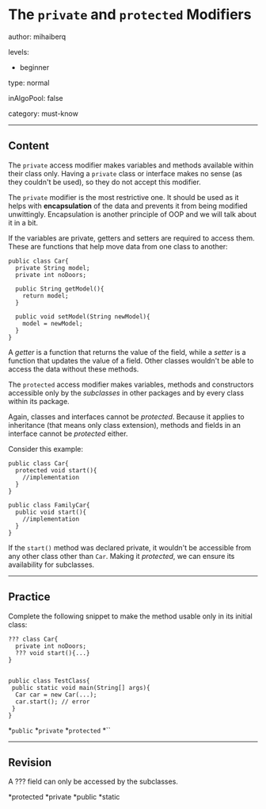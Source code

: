 # The `private` and `protected` Modifiers
author: mihaiberq

levels:

  - beginner

type: normal

inAlgoPool: false

category: must-know

---
## Content

The `private` access modifier makes variables and methods available within their class only. Having a `private` class or interface makes no sense (as they couldn't be used), so they do not accept this modifier.

The `private` modifier is the most restrictive one. It should be used as it helps with **encapsulation** of the data and prevents it from being modified unwittingly. Encapsulation is another principle of OOP and we will talk about it in a bit. 

If the variables are private, getters and setters are required to access them. These are functions that help move data from one class to another:
```
public class Car{
  private String model;
  private int noDoors;

  public String getModel(){
    return model;
  }

  public void setModel(String newModel){
    model = newModel;
  }
}
```

A *getter* is a function that returns the value of the field, while a *setter* is a function that updates the value of a field. Other classes wouldn't be able to access the data without these methods.

The `protected` access modifier makes variables, methods and constructors accessible only by the *subclasses* in other packages and by every class within its package.

Again, classes and interfaces cannot be *protected*. Because it applies to inheritance (that means only class extension), methods and fields in an interface cannot be *protected* either.

Consider this example:
```
public class Car{
  protected void start(){
    //implementation
  }
}

public class FamilyCar{
  public void start(){
    //implementation
  }
}
```
If the `start()` method was declared private, it wouldn't be accessible from any other class other than `Car`. Making it *protected*, we can ensure its availability for subclasses.

---
## Practice

Complete the following snippet to make the method usable only in its initial class:
```
??? class Car{
  private int noDoors;
  ??? void start(){...}
}


public class TestClass{
 public static void main(String[] args){
  Car car = new Car(...);
  car.start(); // error
 }
} 
```
*`public`
*`private`
*`protected`
*``

---
## Revision

A ??? field can only be accessed by the subclasses.

*protected
*private
*public
*static
